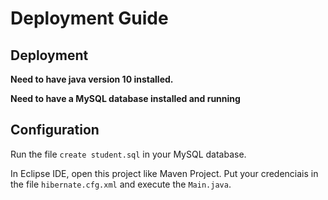 # Deployment Guide

## Deployment

**Need to have java version 10 installed.**

**Need to have a MySQL database installed and running**


## Configuration

Run the file `create student.sql` in your MySQL database.

In Eclipse IDE, open this project like Maven Project. Put your credenciais in the file `hibernate.cfg.xml` and execute the `Main.java`.
